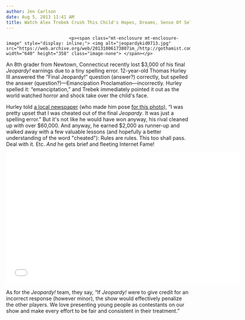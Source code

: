 ```yaml
---
author: Jen Carlson
date: Aug 5, 2013 11:41 AM
title: Watch Alex Trebek Crush This Child's Hopes, Dreams, Sense Of Self
---
```



                            
                            
                            
                            <p><span class="mt-enclosure mt-enclosure-image" style="display: inline;"> <img alt="jeopardykid0713.jpg" src="https://web.archive.org/web/20131006173807im_/http://gothamist.com/attachments/arts_jen/jeopardykid0713.jpg" width="640" height="358" class="image-none"> </span></p>

<p>An 8th grader from Newtown, Connecticut recently lost $3,000 of his final <em>Jeopardy!</em> earnings due to a tiny spelling error. 12-year-old Thomas Hurley III answered the &#x201C;Final Jeopardy!&#x201D; question (answer?) correctly, but spelled the answer (question?)&#x2014;Emancipation Proclamation&#x2014;incorrectly. Hurley spelled it: &#x201C;emanciptation,&#x201D; and Trebek immediately pointed it out as the world watched horror and shock take over the child&apos;s face.</p>

<p>Hurley told <a href="https://web.archive.org/web/20131006173807/http://www.newstimes.com/local/article/Jeopardy-ruling-under-fire-4702910.php">a local newspaper</a> (who made him pose <a href="https://web.archive.org/web/20131006173807/http://www.wcvb.com/news/local/boston-south/conn-boy-i-was-cheated-over-jeopardy-spelling/-/9848842/21326638/-/uhlqgx/-/index.html">for this photo</a>), &#x201C;I was pretty upset that I was cheated out of the final <em>Jeopardy</em>. It was just a spelling error.&#x201D; But it&apos;s not like he would have won anyway, his rival cleaned up with over $60,000. And anyway, he earned $2,000 as runner-up and walked away with a few valuable lessons (and hopefully a better understanding of the word &quot;cheated&quot;): Rules are rules. This too shall pass. Deal with it. Etc. <em>And</em> he gets brief and fleeting Internet Fame!</p>

<p><iframe width="640" height="360" src="//web.archive.org/web/20131006173807if_/http://www.youtube.com/embed/mSvl7uKysaE" frameborder="0" allowfullscreen></iframe></p>

<p>As for the <em>Jeopardy!</em> team, they say, &#x201C;If <em>Jeopardy!</em> were to give credit for an incorrect response (however minor), the show would effectively penalize the other players. We love presenting young people as contestants on our show and make every effort to be fair and consistent in their treatment.&#x201D;</p>
                            
                            
                            
